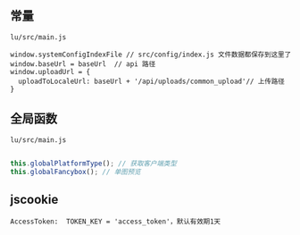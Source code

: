 
## 常量 

`lu/src/main.js`
```text
window.systemConfigIndexFile // src/config/index.js 文件数据都保存到这里了
window.baseUrl = baseUrl  // api 路径
window.uploadUrl = {
  uploadToLocaleUrl: baseUrl + '/api/uploads/common_upload'// 上传路径
}
```


## 全局函数

`lu/src/main.js`
```js

this.globalPlatformType(); // 获取客户端类型
this.globalFancybox(); // 单图预览 
```

## jscookie

```text
AccessToken:  TOKEN_KEY = 'access_token'，默认有效期1天
```
